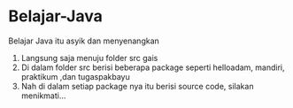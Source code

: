 # Belajar-Java
Belajar Java itu asyik dan menyenangkan
1. Langsung saja menuju folder src gais
2. Di dalam folder src  berisi beberapa package seperti helloadam, mandiri, praktikum ,dan tugaspakbayu
3. Nah di dalam setiap package nya itu berisi source code, silakan menikmati...
